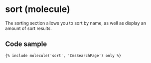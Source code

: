 # sort (molecule)

The sorting section allows you to sort by name, as well as display an amount of sort results.

## Code sample

```
{% include molecule('sort', 'CmsSearchPage') only %}
```
